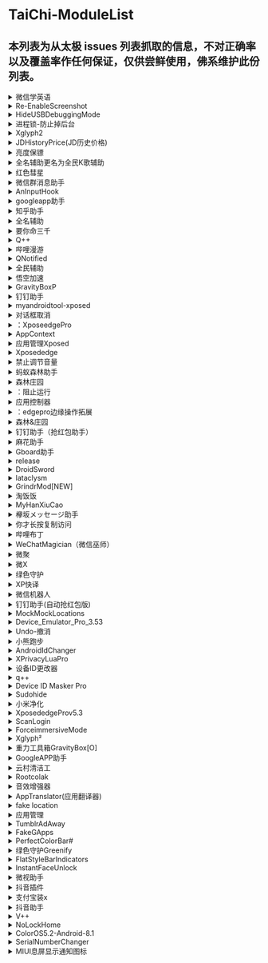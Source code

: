 # TaiChi-ModuleList

## 本列表为从太极 issues 列表抓取的信息，不对正确率以及覆盖率作任何保证，仅供尝鲜使用，佛系维护此份列表。

<details>
  <summary>微信学英语</summary>
  <p>模块用途：null</p>
  <p>更新日志：支持微信7.0.4版本</p>
  <p>模块版本号：v1.7.91(54)</p>
  <p>模块安装包：包名：com.hiwechart.translate蓝奏云：https://www.lanzous.com/i3vwxaj?t</p>
  <p>issue url：<a url="https://api.github.com/repos/taichi-framework/TaiChi/issues/707"># 707</a></p>
</details>

<details>
  <summary>Re-EnableScreenshot</summary>
  <p>模块用途：在不支援截圖的應用程式上截圖</p>
  <p>更新日志：null</p>
  <p>模块版本号：1.7</p>
  <p>模块安装包：https://dl-xda.xposed.info/modules/se.valitron.res_v7_561f52.apk</p>
  <p>issue url：<a url="https://api.github.com/repos/taichi-framework/TaiChi/issues/702"># 702</a></p>
</details>

<details>
  <summary>HideUSBDebuggingMode</summary>
  <p>模块用途：針對應用程式隱藏USBDebugging狀態，對某些遊戲特別有用。</p>
  <p>更新日志：null</p>
  <p>模块版本号：1.0</p>
  <p>模块安装包：https://dl-xda.xposed.info/modules/com.redlee90.hideusbdebugging_v1_8f956a.apk</p>
  <p>issue url：<a url="https://api.github.com/repos/taichi-framework/TaiChi/issues/701"># 701</a></p>
</details>

<details>
  <summary>进程锁-防止掉后台</summary>
  <p>模块用途：null</p>
  <p>更新日志：3.1.5:修改hook方式修复一些bug</p>
  <p>模块版本号：3.1.5_Stable_20190422</p>
  <p>模块安装包：https://www.coolapk.com/apk/top.fols.aapp.eternalprocessxposed</p>
  <p>issue url：<a url="https://api.github.com/repos/taichi-framework/TaiChi/issues/695"># 695</a></p>
</details>

<details>
  <summary>Xglyph2</summary>
  <p>模块用途：null</p>
  <p>更新日志：改bug</p>
  <p>模块版本号：1.8.2</p>
  <p>模块安装包：https://github.com/Cypher01/Xglyph2</p>
  <p>issue url：<a url="https://api.github.com/repos/taichi-framework/TaiChi/issues/674"># 674</a></p>
</details>

<details>
  <summary>JDHistoryPrice(JD历史价格)</summary>
  <p>模块用途：查看京东当前商品的历史价格在京东商品详情页点击分享按钮-其他-选择【JD历史价格】</p>
  <p>更新日志：null</p>
  <p>模块版本号：0.13</p>
  <p>模块安装包：链接:https://pan.baidu.com/s/13FJFBirWq70OujDseluJ2A提取码:tazg</p>
  <p>issue url：<a url="https://api.github.com/repos/taichi-framework/TaiChi/issues/673"># 673</a></p>
</details>

<details>
  <summary>亮度保镖</summary>
  <p>模块用途：防止一些应用（如支付宝、微信的付款码）修改亮度。具体做的事情：界面亮度被设置为大于30%时，还原为系统亮度这样子打开收付款界面就不会突然亮瞎眼了</p>
  <p>更新日志：null</p>
  <p>模块版本号：1.4</p>
  <p>模块安装包：https://www.coolapk.com/apk/cuily.xp1</p>
  <p>issue url：<a url="https://api.github.com/repos/taichi-framework/TaiChi/issues/672"># 672</a></p>
</details>

<details>
  <summary>全名辅助更名为全民K歌辅助</summary>
  <p>模块用途：null</p>
  <p>更新日志：1.已知bug修复2.模块名称更改，更易于辨别在哪使用</p>
  <p>模块版本号：1.2</p>
  <p>模块安装包：https://github.com/jiumoshou/karorkefz/blob/master/karorfz_1.2.apk</p>
  <p>issue url：<a url="https://api.github.com/repos/taichi-framework/TaiChi/issues/661"># 661</a></p>
</details>

<details>
  <summary>红色彗星</summary>
  <p>模块用途：破解P图软件PicsArt登录既是会员</p>
  <p>更新日志：null</p>
  <p>模块版本号：1.0</p>
  <p>模块安装包：https://www.lanzous.com/i3sm1ti?t</p>
  <p>issue url：<a url="https://api.github.com/repos/taichi-framework/TaiChi/issues/660"># 660</a></p>
</details>

<details>
  <summary>微信群消息助手</summary>
  <p>模块用途：null</p>
  <p>更新日志：Android端更新：-支持了微信7.0.4（1420）版本。-修复了获取配置失败还显示成功的问题。-修复了小概率下点击位置错乱和删除会话闪退的问题。-重写了置顶高亮的逻辑，现在可能微信6的一些老版本重新获得了支持。-修复了统计用户处的一个问题。</p>
  <p>模块版本号：1.4.5</p>
  <p>模块安装包：https://www.coolapk.com/apk/com.zdy.project.wechat_chatroom_helper</p>
  <p>issue url：<a url="https://api.github.com/repos/taichi-framework/TaiChi/issues/658"># 658</a></p>
</details>

<details>
  <summary>AnInputHook</summary>
  <p>模块用途：记录输入的xposed模块。简单地hook了系统api的一些东西</p>
  <p>更新日志：null</p>
  <p>模块版本号：1.1.3</p>
  <p>模块安装包：http://t.cn/EX0JTQP</p>
  <p>issue url：<a url="https://api.github.com/repos/taichi-framework/TaiChi/issues/657"># 657</a></p>
</details>

<details>
  <summary>googleapp助手</summary>
  <p>模块用途：null</p>
  <p>更新日志：适配9.51.x，9.58.x，9.61.x，9.66.x</p>
  <p>模块版本号：1.8.8</p>
  <p>模块安装包：https://www.coolapk.com/apk/com.elderdrivers.googlesearchbox</p>
  <p>issue url：<a url="https://api.github.com/repos/taichi-framework/TaiChi/issues/655"># 655</a></p>
</details>

<details>
  <summary>知乎助手</summary>
  <p>模块用途：1.去除首页"推荐"内的广告、Live和书店等卡2.去除答案页面底部广告3.屏蔽底部"方法"或"大学"选项卡4.去除答案列表内的广告</p>
  <p>更新日志：null</p>
  <p>模块版本号：1.0.1</p>
  <p>模块安装包：https://github.com/picone/ZhihuXposed/releases/download/1.0.1/app-release.apk</p>
  <p>issue url：<a url="https://api.github.com/repos/taichi-framework/TaiChi/issues/649"># 649</a></p>
</details>

<details>
  <summary>全名辅助</summary>
  <p>模块用途：null</p>
  <p>更新日志：已知bug修复，加入运行日志。</p>
  <p>模块版本号：1.1</p>
  <p>模块安装包：https://github.com/jiumoshou/karorkefz/blob/master/karorfz.apk</p>
  <p>issue url：<a url="https://api.github.com/repos/taichi-framework/TaiChi/issues/648"># 648</a></p>
</details>

<details>
  <summary>要你命三千</summary>
  <p>模块用途：null</p>
  <p>更新日志：适配新版软件</p>
  <p>模块版本号：6.0</p>
  <p>模块安装包：微云文件分享:要妳命三千_6.0.apk下载地址:https://share.weiyun.com/5jCRK9I</p>
  <p>issue url：<a url="https://api.github.com/repos/taichi-framework/TaiChi/issues/647"># 647</a></p>
</details>

<details>
  <summary>Q++</summary>
  <p>模块用途：null</p>
  <p>更新日志：解决部分设备闪退bug</p>
  <p>模块版本号：1.3.1</p>
  <p>模块安装包：https://dl-xda.xposed.info/modules/cn.qssq666.q.plus_v45_52bac4.apk</p>
  <p>issue url：<a url="https://api.github.com/repos/taichi-framework/TaiChi/issues/646"># 646</a></p>
</details>

<details>
  <summary>哔哩漫游</summary>
  <p>模块用途：null</p>
  <p>更新日志：更新</p>
  <p>模块版本号：1.0.7</p>
  <p>模块安装包：https://github.com/iAcn/BiliRoaming</p>
  <p>issue url：<a url="https://api.github.com/repos/taichi-framework/TaiChi/issues/641"># 641</a></p>
</details>

<details>
  <summary>QNotified</summary>
  <p>模块用途：QNotified(QQ删好友通知)通过定期刷新QQ好友列表判断是否有好友删除用户，并在检测到被好友删除后向用户发出通知提醒。</p>
  <p>更新日志：null</p>
  <p>模块版本号：0.1.2(5)</p>
  <p>模块安装包：https://github.com/cinit/QNotified/releases/download/v0.1.2/qnotified_012.apk</p>
  <p>issue url：<a url="https://api.github.com/repos/taichi-framework/TaiChi/issues/639"># 639</a></p>
</details>

<details>
  <summary>全民辅助</summary>
  <p>模块用途：全民k歌启动页广告关闭，歌房语音长按改点击开关</p>
  <p>更新日志：null</p>
  <p>模块版本号：1.0</p>
  <p>模块安装包：https://github.com/jiumoshou/karorkefz/blob/master/karorkefz.apk已更新界面</p>
  <p>issue url：<a url="https://api.github.com/repos/taichi-framework/TaiChi/issues/638"># 638</a></p>
</details>

<details>
  <summary>悟空加速</summary>
  <p>模块用途：「悟空加速」，加速启动，跳过不要的启动页。</p>
  <p>更新日志：null</p>
  <p>模块版本号：1.8.4</p>
  <p>模块安装包：https://raw.githubusercontent.com/VwEl/-/master/wu-kong-v1.8.4-167314-o_1d65h521a1p571c46198namq1fpsq-uid-1131019.apk</p>
  <p>issue url：<a url="https://api.github.com/repos/taichi-framework/TaiChi/issues/633"># 633</a></p>
</details>

<details>
  <summary>GravityBoxP</summary>
  <p>模块用途：null</p>
  <p>更新日志：Resourcereplacement:---redesignedforbettercompatibilityandperformance---implementedsupportforaliasedresourcespointingtoFrameworkresourcesBatteryStyle:addedactiontoopenpowerusagesummarytocustombatteryicon/percentageinheaderFixedtintingofGravityBoxstatusbarelementswhennotchishiddenonOxygenOSFixedcirclebatteryandpercenttexttintingwhenlockscreenisindarkmodeFixedstockbatteryiconnotrefreshingwhenswitchingbetweenStockandStockwithpercentageFixedSystemUIcrashwhenpowermenudisabledinlockscreenDisplay:fixed"Unplugturnsonscreen"notworkingonsomedevicesAdvancedtuning:---fixedmainscreenpreferencesnotfittingthescreenondeviceswithlargefontsize---bettercompatibilitythankstoresourcereplacementredesign(e.g.config_enableLockScreenRotationnowworks)UpdatedRussiantranslations(thankstogaich)UpdatedTurkishtranslations(thankstoFatihFirinci)</p>
  <p>模块版本号：9.0.0-beta-7</p>
  <p>模块安装包：https://github.com/GravityBox/GravityBox/releases/download/v9.0.0-beta-7_p/GravityBox-9.0.0-beta-7.apk</p>
  <p>issue url：<a url="https://api.github.com/repos/taichi-framework/TaiChi/issues/628"># 628</a></p>
</details>

<details>
  <summary>钉钉助手</summary>
  <p>模块用途：钉钉辅助模块，实现模拟位置，taichi.cool上的钉钉打卡为盗版，同一地点无法产生多个经纬度，请予以支持</p>
  <p>更新日志：适配钉钉4.6.21版本</p>
  <p>模块版本号：1.1.2</p>
  <p>模块安装包：https://dl-xda.xposed.info/modules/com.sky.xposed.rimet_v4_704244.apk</p>
  <p>issue url：<a url="https://api.github.com/repos/taichi-framework/TaiChi/issues/622"># 622</a></p>
</details>

<details>
  <summary>myandroidtool-xposed</summary>
  <p>模块用途：myandroidtool增强</p>
  <p>更新日志：null</p>
  <p>模块版本号：</p>
  <p>模块安装包：https://www.coolapk.com/apk/cn.wq.myandroidtoolsxposed</p>
  <p>issue url：<a url="https://api.github.com/repos/taichi-framework/TaiChi/issues/620"># 620</a></p>
</details>

<details>
  <summary>对话框取消</summary>
  <p>模块用途：null</p>
  <p>更新日志：增加禁用对话框关键词检测[已测试:去除爱奇艺更新提示]</p>
  <p>模块版本号：1.6.9</p>
  <p>模块安装包：http://ainixiang.cn/update/alert/Alert1.6.9.apk</p>
  <p>issue url：<a url="https://api.github.com/repos/taichi-framework/TaiChi/issues/619"># 619</a></p>
</details>

<details>
  <summary>：XposeedgePro</summary>
  <p>模块用途：null</p>
  <p>更新日志：：bug修复等</p>
  <p>模块版本号：：5.4.2</p>
  <p>模块安装包：https://www.lanzous.com/i3pjx0f</p>
  <p>issue url：<a url="https://api.github.com/repos/taichi-framework/TaiChi/issues/616"># 616</a></p>
</details>

<details>
  <summary>AppContext</summary>
  <p>模块用途：HaveTaskerreactonrunningapplications,withoutthedownsidesofthedefaultimplementation!IthooksdirectlyintotheActivity-class,lettingTaskerreactimmediatelywhenanappstarts.Thismeansnomoreperiodiccheckingwhichappisrunning,sonomorebatterydrainandnomoreslowreactions.It'salsoperfectlyaccurateanddoesn'tneedanaccessibilityservice,soyourdevice'sscreenlockcanbeusedforenhanceddataprotectionagain.(ExperimentalsupportforreactingonServicesisalsopresent.)</p>
  <p>更新日志：null</p>
  <p>模块版本号：Versionname:0.4.7.2</p>
  <p>模块安装包：https://dl-xda.xposed.info/modules/io.shortway.appcontext_v16_a8fecb.apk</p>
  <p>issue url：<a url="https://api.github.com/repos/taichi-framework/TaiChi/issues/615"># 615</a></p>
</details>

<details>
  <summary>应用管理Xposed</summary>
  <p>模块用途：绿色应用，微信gcm代收，划卡清理应用后台，锁屏清理后台，自启动/权限管理等一系列功能</p>
  <p>更新日志：null</p>
  <p>模块版本号：P-5.1.7</p>
  <p>模块安装包：应用管理_P-5.1.7.apkhttps://pan.baidu.com/s/1mFVnxaQgAH6A5rKL-B5sjg</p>
  <p>issue url：<a url="https://api.github.com/repos/taichi-framework/TaiChi/issues/614"># 614</a></p>
</details>

<details>
  <summary>Xposededge</summary>
  <p>模块用途：null</p>
  <p>更新日志：bug修复等</p>
  <p>模块版本号：5.4.0</p>
  <p>模块安装包：https://www.lanzous.com/i3ov8ub</p>
  <p>issue url：<a url="https://api.github.com/repos/taichi-framework/TaiChi/issues/612"># 612</a></p>
</details>

<details>
  <summary>禁止调节音量</summary>
  <p>模块用途：非系统app就调节不了音量了</p>
  <p>更新日志：null</p>
  <p>模块版本号：666</p>
  <p>模块安装包：http://t.cn/EisQYM7</p>
  <p>issue url：<a url="https://api.github.com/repos/taichi-framework/TaiChi/issues/610"># 610</a></p>
</details>

<details>
  <summary>蚂蚁森林助手</summary>
  <p>模块用途：null</p>
  <p>更新日志：新增社区功能</p>
  <p>模块版本号：1.3.6</p>
  <p>模块安装包：链接：https://pan.baidu.com/s/1jJ4Xjbl8sg_oLh3PmoNtrw提取码：tiwn</p>
  <p>issue url：<a url="https://api.github.com/repos/taichi-framework/TaiChi/issues/607"># 607</a></p>
</details>

<details>
  <summary>森林庄园</summary>
  <p>模块用途：null</p>
  <p>更新日志：希望weishu能支持一下这个版本，比较好用一点</p>
  <p>模块版本号：116dv2</p>
  <p>模块安装包：https://www.lanzous.com/i3ns4gj</p>
  <p>issue url：<a url="https://api.github.com/repos/taichi-framework/TaiChi/issues/604"># 604</a></p>
</details>

<details>
  <summary>：阻止运行</summary>
  <p>模块用途：个人感觉阻止运行比绿色守护性能更强，操作简单。阻止app后台启动推送消息</p>
  <p>更新日志：null</p>
  <p>模块版本号：：2.7.0</p>
  <p>模块安装包：：下载地址：https://dl-xda.xposed.info/modules/me.piebridge.forcestopgb_v872_69fb0e.apk模块介绍：https://repo.xposed.info/module/me.piebridge.forcestopgb</p>
  <p>issue url：<a url="https://api.github.com/repos/taichi-framework/TaiChi/issues/603"># 603</a></p>
</details>

<details>
  <summary>应用控制器</summary>
  <p>模块用途：null</p>
  <p>更新日志：底层代码修改，请务必重启手机，否则可能会有未知问题(耗电/卡顿)！1.修复部分系统重启后未运行的应用卡片没有清除问题。2.修复个别系统微信登录被拦截问题。3.修复存储重定向导致部分文件管理器的一些异常（如果出现异常，请把你的文件管理器包名提供给我）。4.修复androidp网络防火墙无效问题。5.修复部分androidp系统卡开机（有两个测试正常,不代表所有正常，老司机可以安装后反馈在评论区）。提示：无论使用任何模块，首先要会备份系统/使用TWRP删除安装包，这是开车最基本常识，一旦出现无法开机请删除data/app/com.click369.controlbp即可，如果卡开机并且你是老司机，可以联系我QQ，我给发测试包进行测试，因为ed或太极并不是官方xp，所以有一定的概率是框架的bug，框架有bug只能通过不断测试绕过框架的bug。</p>
  <p>模块版本号：3.2.3</p>
  <p>模块安装包：https://www.coolapk.com/apk/com.click369.controlbp</p>
  <p>issue url：<a url="https://api.github.com/repos/taichi-framework/TaiChi/issues/594"># 594</a></p>
</details>

<details>
  <summary>：edgepro边缘操作拓展</summary>
  <p>模块用途：null</p>
  <p>更新日志：Newaction:stopall,stoplooping(multi-actionandrepeat),playingsoundandspeech,injectinggesture,andgesturerecording.Bugfixes.</p>
  <p>模块版本号：：5.4</p>
  <p>模块安装包：：链接:https://pan.baidu.com/s/1S-i9Hl7hogRR1l90ia2x_Q提取码:gki1</p>
  <p>issue url：<a url="https://api.github.com/repos/taichi-framework/TaiChi/issues/591"># 591</a></p>
</details>

<details>
  <summary>森林&庄园</summary>
  <p>模块用途：</p>
  <p>更新日志：null</p>
  <p>模块版本号：1.1.6t</p>
  <p>模块安装包：https://www.lanzous.com/b596648[森林庄园116e_test.apk]</p>
  <p>issue url：<a url="https://api.github.com/repos/taichi-framework/TaiChi/issues/590"># 590</a></p>
</details>

<details>
  <summary>钉钉助手（抢红包助手）</summary>
  <p>模块用途：null</p>
  <p>更新日志：适配钉钉4.6.20</p>
  <p>模块版本号：1.1.1</p>
  <p>模块安装包：https://repo.xposed.info/module/com.sky.xposed.rimethttps://dl-xda.xposed.info/modules/com.sky.xposed.rimet_v3_fae19e.apk</p>
  <p>issue url：<a url="https://api.github.com/repos/taichi-framework/TaiChi/issues/589"># 589</a></p>
</details>

<details>
  <summary>麻花助手</summary>
  <p>模块用途：去除启动页广告；去除启动页5s倒计时；去除启动页历史广告显示；去除“推荐”、“电影”、“电视剧”页面中存在的广告；去除视频播放页面的广告；为助手添加图标；为助手添加设置菜单；获取视频播放地址（测试）；去除主界面升级提示。</p>
  <p>更新日志：1新增测试模块SharePlugin，假装分享功能，支持微信朋友圈、微信、QQ、QQ空间、微博分享，使用此功能前请先看帮助文档；2此版本仅支持麻花影视2.7.0和贝贝影视2.7.0，请使用麻花影视2.6.1版本的用户不要更新此版本。</p>
  <p>模块版本号：0.7.0</p>
  <p>模块安装包：https://github.com/1595901624/mhzs/releaseshttps://www.lanzous.com/b614986/4uk6</p>
  <p>issue url：<a url="https://api.github.com/repos/taichi-framework/TaiChi/issues/588"># 588</a></p>
</details>

<details>
  <summary>Gboard助手</summary>
  <p>模块用途：null</p>
  <p>更新日志：支持Gboard8.x</p>
  <p>模块版本号：2.2.2</p>
  <p>模块安装包：https://www.coolapk.com/apk/com.elderdrivers.gboard</p>
  <p>issue url：<a url="https://api.github.com/repos/taichi-framework/TaiChi/issues/587"># 587</a></p>
</details>

<details>
  <summary>release</summary>
  <p>模块用途：显示动漫之家部分隐藏漫画</p>
  <p>更新日志：固定搜索框位置，修复搜索框消失bug更改漫画源，做到秒刷新。退出APP后自动隐藏图标</p>
  <p>模块版本号：0.1-δ</p>
  <p>模块安装包：https://dl-xda.xposed.info/modules/com.app.legend.dms_v4_2accd7.apk</p>
  <p>issue url：<a url="https://api.github.com/repos/taichi-framework/TaiChi/issues/586"># 586</a></p>
</details>

<details>
  <summary>DroidSword</summary>
  <p>模块用途：逆向神器，快速定位UI信息。</p>
  <p>更新日志：null</p>
  <p>模块版本号：1.0.4</p>
  <p>模块安装包：https://github.com/githubwing/DroidSword/raw/master/app/release/app-release.apk</p>
  <p>issue url：<a url="https://api.github.com/repos/taichi-framework/TaiChi/issues/585"># 585</a></p>
</details>

<details>
  <summary>lataclysm</summary>
  <p>模块用途：伪装位置,GPS定位,基站定位,WIFI定位.伪装运营商介绍：https://repo.xposed.info/module/com.cataclysm.i</p>
  <p>更新日志：null</p>
  <p>模块版本号：1.35</p>
  <p>模块安装包：https://dl-xda.xposed.info/modules/com.cataclysm.i_v64_037bfa.apk</p>
  <p>issue url：<a url="https://api.github.com/repos/taichi-framework/TaiChi/issues/574"># 574</a></p>
</details>

<details>
  <summary>GrindrMod[NEW]</summary>
  <p>模块用途：null</p>
  <p>更新日志：✓FixmapscrashonAndroidP✓Fixoccasionalappcrashonopeningthemapsoverlaywhenappisinthebackground</p>
  <p>模块版本号：5.5.0</p>
  <p>模块安装包：https://repo.xposed.info/module/com.grindrmod.xposed</p>
  <p>issue url：<a url="https://api.github.com/repos/taichi-framework/TaiChi/issues/571"># 571</a></p>
</details>

<details>
  <summary>淘饭饭</summary>
  <p>模块用途：null</p>
  <p>更新日志：1.2.41.分享商品邀请好友(口令带上下载链接)2.支持淘宝号重新授权3.支持多设备登录</p>
  <p>模块版本号：1.2.4</p>
  <p>模块安装包：https://www.coolapk.com/apk/com.jy.taofanfan</p>
  <p>issue url：<a url="https://api.github.com/repos/taichi-framework/TaiChi/issues/564"># 564</a></p>
</details>

<details>
  <summary>MyHanXiuCao</summary>
  <p>模块用途：破解开车软件含羞草研究所vip权限，仅做测试，勿做他用！By酷安Larson。</p>
  <p>更新日志：null</p>
  <p>模块版本号：1.4</p>
  <p>模块安装包：https://dl-xda.xposed.info/modules/cn.ainixiang.myhanxiucao_v4_aedffa.apk</p>
  <p>issue url：<a url="https://api.github.com/repos/taichi-framework/TaiChi/issues/561"># 561</a></p>
</details>

<details>
  <summary>欅坂メッセージ助手</summary>
  <p>模块用途：null</p>
  <p>更新日志：适配更新</p>
  <p>模块版本号：3.3</p>
  <p>模块安装包：https://github.com/nondanee/KeyakiMsgAssistant-Xposed</p>
  <p>issue url：<a url="https://api.github.com/repos/taichi-framework/TaiChi/issues/560"># 560</a></p>
</details>

<details>
  <summary>你才长按复制访问</summary>
  <p>模块用途：在QQ/WX内直接打开淘宝、抖音等链接</p>
  <p>更新日志：null</p>
  <p>模块版本号：0.02</p>
  <p>模块安装包：https://repo.xposed.info/module/com.jy.xposed.webhttps://dl-xda.xposed.info/modules/com.jy.xposed.web_v2_ac063e.apk</p>
  <p>issue url：<a url="https://api.github.com/repos/taichi-framework/TaiChi/issues/558"># 558</a></p>
</details>

<details>
  <summary>哔哩布丁</summary>
  <p>模块用途：null</p>
  <p>更新日志：大概更新支持哔哩哔哩客户端5.39.0（作者没写更新日志）</p>
  <p>模块版本号：1.5.7</p>
  <p>模块安装包：https://drive.google.com/file/d/1Djq2kS4cYowzEJadJs7IETCcacJ9YPpx/view?usp=sharing</p>
  <p>issue url：<a url="https://api.github.com/repos/taichi-framework/TaiChi/issues/556"># 556</a></p>
</details>

<details>
  <summary>WeChatMagician（微信巫师）</summary>
  <p>模块用途：WeChatMagician（微信巫师）是一款能够实现防止微信好友撤回聊天消息和微信好友删除朋友圈动态、评论的Xposed框架模块。</p>
  <p>更新日志：null</p>
  <p>模块版本号：v2.8.0</p>
  <p>模块安装包：https://dl-xda.xposed.info/modules/com.gh0u1l5.wechatmagician_v50_87af1c_0.apk该模块内的微信密友功能较为实用，模块于微信7.0版本后已失效，7.0之前版本仍能使用，如需测试可使用6.7.3版本，谢谢！</p>
  <p>issue url：<a url="https://api.github.com/repos/taichi-framework/TaiChi/issues/547"># 547</a></p>
</details>

<details>
  <summary>微聚</summary>
  <p>模块用途：null</p>
  <p>更新日志：增加屏幕->18:9（测试）增加导航栏->隐藏优化状态栏->隐藏（当没有开启时，就默认显示状态栏@849234594）优化颜色选择器，添加透明度选项</p>
  <p>模块版本号：0.3-beta</p>
  <p>模块安装包：https://www.coolapk.com/apk/io.tvcfish.xposedbox</p>
  <p>issue url：<a url="https://api.github.com/repos/taichi-framework/TaiChi/issues/546"># 546</a></p>
</details>

<details>
  <summary>微X</summary>
  <p>模块用途：null</p>
  <p>更新日志：</p>
  <p>模块版本号：2.0</p>
  <p>模块安装包：[WechatXposed_p_39_2.0.zip](https://github.com/taichi-framework/TaiChi/files/2996990/WechatXposed_p_39_2.0.zip)</p>
  <p>issue url：<a url="https://api.github.com/repos/taichi-framework/TaiChi/issues/543"># 543</a></p>
</details>

<details>
  <summary>绿色守护</summary>
  <p>模块用途：null</p>
  <p>更新日志：旧版本，以前支持太极更新后不支持了。使用新版绿色守护闪退，希望重新支持4.3.2.0版本。</p>
  <p>模块版本号：4.3.2.0</p>
  <p>模块安装包：https://www.lanzous.com/i3i9o3c</p>
  <p>issue url：<a url="https://api.github.com/repos/taichi-framework/TaiChi/issues/535"># 535</a></p>
</details>

<details>
  <summary>XP快译</summary>
  <p>模块用途：翻译软件，无需后台自动翻译剪切板内容并以悬浮窗的形式显示出来，长按可复制</p>
  <p>更新日志：null</p>
  <p>模块版本号：3.0.6</p>
  <p>模块安装包：https://www.lanzous.com/i3i9g4f</p>
  <p>issue url：<a url="https://api.github.com/repos/taichi-framework/TaiChi/issues/533"># 533</a></p>
</details>

<details>
  <summary>微信机器人</summary>
  <p>模块用途：输入手机号，一键自动搜索发送添加微信好友申请</p>
  <p>更新日志：null</p>
  <p>模块版本号：1.0.1</p>
  <p>模块安装包：https://pan.baidu.com/s/1Ef2u_T-KzYdBnvPy7ODfUQ密码:yed9</p>
  <p>issue url：<a url="https://api.github.com/repos/taichi-framework/TaiChi/issues/532"># 532</a></p>
</details>

<details>
  <summary>钉钉助手(自动抢红包版)</summary>
  <p>模块用途：钉钉自动抢红包与消息防撤回功能</p>
  <p>更新日志：null</p>
  <p>模块版本号：v1.1.0版本</p>
  <p>模块安装包：https://dl-xda.xposed.info/modules/com.sky.xposed.rimet_v2_486e1b.apk项目源地址https://github.com/sky-wei/xposed-rimet</p>
  <p>issue url：<a url="https://api.github.com/repos/taichi-framework/TaiChi/issues/531"># 531</a></p>
</details>

<details>
  <summary>MockMockLocations</summary>
  <p>模块用途：Someappswon'tletyouusethemif"Allowmocklocations"isturnedon,evenifyouaren'tmockingyourlocation.Thishelpspreventappsfromdetectingthat"Allowmocklocations"isturnedon.</p>
  <p>更新日志：null</p>
  <p>模块版本号：1.4</p>
  <p>模块安装包：https://repo.xposed.info/module/com.brandonnalls.mockmocklocations</p>
  <p>issue url：<a url="https://api.github.com/repos/taichi-framework/TaiChi/issues/526"># 526</a></p>
</details>

<details>
  <summary>Device_Emulator_Pro_3.53</summary>
  <p>模块用途：偽裝裝置</p>
  <p>更新日志：null</p>
  <p>模块版本号：3.53</p>
  <p>模块安装包：https://drive.google.com/file/d/1g3wsUswBGU6y_XdQr1lcx6ZIjZxq6-3O/view?usp=drivesdk</p>
  <p>issue url：<a url="https://api.github.com/repos/taichi-framework/TaiChi/issues/525"># 525</a></p>
</details>

<details>
  <summary>Undo-撤消</summary>
  <p>模块用途：利用Xposed框架，为你的输入框增加撤销（Ctrl-Z）选项。</p>
  <p>更新日志：null</p>
  <p>模块版本号：1.0.4</p>
  <p>模块安装包：https://www.coolapk.com/apk/top.imlk.undo</p>
  <p>issue url：<a url="https://api.github.com/repos/taichi-framework/TaiChi/issues/522"># 522</a></p>
</details>

<details>
  <summary>小熊跑步</summary>
  <p>模块用途：跑步手机模拟软件，悦动圈等跑步软件皆可模拟里程，也可模拟步数，修改支付宝步数。</p>
  <p>更新日志：null</p>
  <p>模块版本号：1.5.0</p>
  <p>模块安装包：https://www.coolapk.com/apk/com.anjoyo.xyl.run</p>
  <p>issue url：<a url="https://api.github.com/repos/taichi-framework/TaiChi/issues/518"># 518</a></p>
</details>

<details>
  <summary>AndroidIdChanger</summary>
  <p>模块用途：一键随机修改设备信息</p>
  <p>更新日志：null</p>
  <p>模块版本号：1.24</p>
  <p>模块安装包：https://github.com/bigsinger/AndroidIdChanger</p>
  <p>issue url：<a url="https://api.github.com/repos/taichi-framework/TaiChi/issues/516"># 516</a></p>
</details>

<details>
  <summary>XPrivacyLuaPro</summary>
  <p>模块用途：可以在XPrivacyLua的基础上进行选项或hook自定义</p>
  <p>更新日志：null</p>
  <p>模块版本号：0.73</p>
  <p>模块安装包：https://play.google.com/store/apps/details?id=eu.faircode.xlua.pro</p>
  <p>issue url：<a url="https://api.github.com/repos/taichi-framework/TaiChi/issues/512"># 512</a></p>
</details>

<details>
  <summary>设备ID更改器</summary>
  <p>模块用途：模拟设备ID</p>
  <p>更新日志：null</p>
  <p>模块版本号：1.5.3</p>
  <p>模块安装包：https://www.coolapk.com/apk/com.phoneinfo.changerpro</p>
  <p>issue url：<a url="https://api.github.com/repos/taichi-framework/TaiChi/issues/508"># 508</a></p>
</details>

<details>
  <summary>q++</summary>
  <p>模块用途：null</p>
  <p>更新日志：修复可能打不开qq的问题修复某些手机概率性无法领取红包问题</p>
  <p>模块版本号：1.2.7</p>
  <p>模块安装包：https://dl-xda.xposed.info/modules/cn.qssq666.q.plus_v41_1205ba.apk</p>
  <p>issue url：<a url="https://api.github.com/repos/taichi-framework/TaiChi/issues/506"># 506</a></p>
</details>

<details>
  <summary>Device ID Masker Pro</summary>
  <p>模块用途：伪装设备信息</p>
  <p>更新日志：null</p>
  <p>模块版本号：1.16</p>
  <p>模块安装包：谷歌:https://play.google.com/store/apps/details?id=zone.bytesreverser.xposeddeviceidmasker 百度云:https://pan.baidu.com/s/10vf-8QvKq5HRyejVI__Gwg 密码：qiwe</p>
  <p>issue url：<a url="https://api.github.com/repos/taichi-framework/TaiChi/issues/501"># 501</a></p>
</details>

<details>
  <summary>Sudohide</summary>
  <p>模块用途：对一个应用隐藏另一个应用。使之不被检测到</p>
  <p>更新日志：null</p>
  <p>模块版本号：1.28</p>
  <p>模块安装包：https://repo.xposed.info/module/com.sudocode.sudohide</p>
  <p>issue url：<a url="https://api.github.com/repos/taichi-framework/TaiChi/issues/500"># 500</a></p>
</details>

<details>
  <summary>小米净化</summary>
  <p>模块用途：·解决hosts去广告导致系统提示网络异常的问题·更新适配最新个性主题xx·修复一些细节问题</p>
  <p>更新日志：null</p>
  <p>模块版本号：2.1.6</p>
  <p>模块安装包：链接：https://pan.baidu.com/s/1J-8Fa-fQ51_OZlESWYtIFQ提取码：2lhv</p>
  <p>issue url：<a url="https://api.github.com/repos/taichi-framework/TaiChi/issues/499"># 499</a></p>
</details>

<details>
  <summary>XposededgeProv5.3</summary>
  <p>模块用途：手势</p>
  <p>更新日志：null</p>
  <p>模块版本号：5.3</p>
  <p>模块安装包：https://github.com/taichi-framework/TaiChi/issues/309</p>
  <p>issue url：<a url="https://api.github.com/repos/taichi-framework/TaiChi/issues/498"># 498</a></p>
</details>

<details>
  <summary>ScanLogin</summary>
  <p>模块用途：app扫码登陆自动确认</p>
  <p>更新日志：null</p>
  <p>模块版本号：1.3.0</p>
  <p>模块安装包：https://github.com/wangzailfm/ScanLogin/blob/master/app/ScanLogin_1.3.0.apk?raw=true</p>
  <p>issue url：<a url="https://api.github.com/repos/taichi-framework/TaiChi/issues/494"># 494</a></p>
</details>

<details>
  <summary>ForceimmersiveMode</summary>
  <p>模块用途：APP强制全屏显示</p>
  <p>更新日志：null</p>
  <p>模块版本号：V3.04</p>
  <p>模块安装包：[com.hamzahrmalik.immersiveforcer-3.0.4-13.zip](https://github.com/taichi-framework/TaiChi/files/2955795/com.hamzahrmalik.immersiveforcer-3.0.4-13.zip)</p>
  <p>issue url：<a url="https://api.github.com/repos/taichi-framework/TaiChi/issues/484"># 484</a></p>
</details>

<details>
  <summary>Xglyph²</summary>
  <p>模块用途：一款名为Ingress的现实增强游戏的辅助工具</p>
  <p>更新日志：null</p>
  <p>模块版本号：1.8.1</p>
  <p>模块安装包：https://forum.xda-developers.com/xposed/modules/mod-xglyph-ingress-glyph-game-mods-t3455025https://repo.xposed.info/module/com.cypher.xglyph2https://github.com/Cypher01/Xglyph2</p>
  <p>issue url：<a url="https://api.github.com/repos/taichi-framework/TaiChi/issues/483"># 483</a></p>
</details>

<details>
  <summary>重力工具箱GravityBox[O]</summary>
  <p>模块用途：重力工具箱GravityBox[O}是一款依赖Xposed框架支持的全能系统设置DIY工具。支持：安卓4.4电池图标美化、状态栏图标美化、时间居中显示、支持数字电量、全局透明度开启、隐藏SIM卡提示和显示、增加高级电源菜单、修改快捷下拉栏、简单开启虚拟按键功能、自带按键救星功能、关机菜单加入截屏功能、旧式电视CRT关屏特效、恢复开发者选项、锁屏快速程序启动等等重力工具箱GravityBox是一款依赖Xposed框架支持的全能系统工具，支持修改ROM的部分系统级重要参数。</p>
  <p>更新日志：null</p>
  <p>模块版本号：8,5.2</p>
  <p>模块安装包：[com.ceco.oreo.gravitybox.apk.zip](https://github.com/taichi-framework/TaiChi/files/2952905/com.ceco.oreo.gravitybox.apk.zip)猛然发现支持Pie的重力工具箱了，因而请求支持支持Oreo的</p>
  <p>issue url：<a url="https://api.github.com/repos/taichi-framework/TaiChi/issues/481"># 481</a></p>
</details>

<details>
  <summary>GoogleAPP助手</summary>
  <p>模块用途：null</p>
  <p>更新日志：支持9.41.2</p>
  <p>模块版本号：1.8.3</p>
  <p>模块安装包：https://www.coolapk.com/apk/com.elderdrivers.googlesearchbox</p>
  <p>issue url：<a url="https://api.github.com/repos/taichi-framework/TaiChi/issues/477"># 477</a></p>
</details>

<details>
  <summary>云村清洁工</summary>
  <p>模块用途：null</p>
  <p>更新日志：rewritesomecode.fixsomebug.compatiblewithnewneteasemusicversion.removesomeuselessfeature.nolongersupportversionthatlowerthan5.5.2</p>
  <p>模块版本号：2.7.0</p>
  <p>模块安装包：https://github.com/zjns/PureNeteaseCloudMusic-Xposed/releases/tag/2.7.0</p>
  <p>issue url：<a url="https://api.github.com/repos/taichi-framework/TaiChi/issues/473"># 473</a></p>
</details>

<details>
  <summary>Rootcolak</summary>
  <p>模块用途：防止程序root检测</p>
  <p>更新日志：null</p>
  <p>模块版本号：3.0</p>
  <p>模块安装包：链接:https://pan.baidu.com/s/1KZ5233KTSCJ_xfjzIqmgzg提取码:krce</p>
  <p>issue url：<a url="https://api.github.com/repos/taichi-framework/TaiChi/issues/472"># 472</a></p>
</details>

<details>
  <summary>音效增强器</summary>
  <p>模块用途：听qq音乐无版权歌曲</p>
  <p>更新日志：null</p>
  <p>模块版本号：1.7</p>
  <p>模块安装包：</p>
  <p>issue url：<a url="https://api.github.com/repos/taichi-framework/TaiChi/issues/470"># 470</a></p>
</details>

<details>
  <summary>AppTranslator(应用翻译器)</summary>
  <p>模块用途：null</p>
  <p>更新日志：新增支持EdXposed修复自定义翻译接口修复Flyme7上应用数据丢失问题新增翻译文本分析，最高可节省50%字数（注：不适用于自定义API）修复网页翻译在某些ROM上不能显示原文的问题修复MiniPatcher模块导致重启应用数据丢失问题(感谢@雷小生丶帮忙查找原因)修复某些ROM上被翻译应用出现卡顿的问题新增邮箱登录修复百度语言检测接口优化翻译成功率优化应用列表优化用户名设置修复自定义翻译API失效问题修复滑动时误触发悬浮翻译菜单问题优化无需启用"Xposed资源钩子"仍可使用优雅的悬浮翻译菜单优化应用列表加载体验以及一些细节优化</p>
  <p>模块版本号：1.1.5</p>
  <p>模块安装包：https://www.coolapk.com/apk/com.lerist.xposed.apptranslator</p>
  <p>issue url：<a url="https://api.github.com/repos/taichi-framework/TaiChi/issues/468"># 468</a></p>
</details>

<details>
  <summary>fake location</summary>
  <p>模块用途：模拟位置</p>
  <p>更新日志：null</p>
  <p>模块版本号：</p>
  <p>模块安装包：[com.rong.xposed.fakelocation.zip]或者[mocklocation_v1_135e3b.zip](https://github.com/taichi-framework/TaiChi/files/2948302/mocklocation_v1_135e3b.zip)</p>
  <p>issue url：<a url="https://api.github.com/repos/taichi-framework/TaiChi/issues/466"># 466</a></p>
</details>

<details>
  <summary>应用管理</summary>
  <p>模块用途：限制应用自启、应用权限管理等，目前手机200多个应用全靠这个压着，不然开机后点都点不动</p>
  <p>更新日志：null</p>
  <p>模块版本号：5.1.5</p>
  <p>模块安装包：https://github.com/Tornaco/X-APM/releases/download/5.1.5/x-apm-app-release-aio.apk</p>
  <p>issue url：<a url="https://api.github.com/repos/taichi-framework/TaiChi/issues/462"># 462</a></p>
</details>

<details>
  <summary>TumblrAdAway</summary>
  <p>模块用途：tumblr去广告</p>
  <p>更新日志：null</p>
  <p>模块版本号：v1.8</p>
  <p>模块安装包：https://github.com/apsun/TumblrAdAway/releases/download/v1.8/TumblrAdAway-1.8.apk</p>
  <p>issue url：<a url="https://api.github.com/repos/taichi-framework/TaiChi/issues/458"># 458</a></p>
</details>

<details>
  <summary>FakeGApps</summary>
  <p>模块用途：用于MicroG的签名伪装</p>
  <p>更新日志：null</p>
  <p>模块版本号：2.0</p>
  <p>模块安装包：安装包地址：https://dl-xda.xposed.info/modules/com.thermatk.android.xf.fakegapps_v3_bfc686.apk源地址：https://repo.xposed.info/module/com.thermatk.android.xf.fakegapps</p>
  <p>issue url：<a url="https://api.github.com/repos/taichi-framework/TaiChi/issues/457"># 457</a></p>
</details>

<details>
  <summary>PerfectColorBar#</summary>
  <p>模块用途：对状态栏，导航栏还有Toast进行美化#</p>
  <p>更新日志：null</p>
  <p>模块版本号：1.5.2/1.5.3</p>
  <p>模块安装包：安装包：[PerfectColorBarV1.5.2最后一版支持MIUI的](https://www.lanzous.com/i3cq9yj)@weishu</p>
  <p>issue url：<a url="https://api.github.com/repos/taichi-framework/TaiChi/issues/453"># 453</a></p>
</details>

<details>
  <summary>绿色守护Greenify</summary>
  <p>模块用途：全局用后台管理</p>
  <p>更新日志：null</p>
  <p>模块版本号：4.6.3</p>
  <p>模块安装包：安装包：https://www.coolapk.com/apk/com.oasisfeng.greenify源地址：None</p>
  <p>issue url：<a url="https://api.github.com/repos/taichi-framework/TaiChi/issues/452"># 452</a></p>
</details>

<details>
  <summary>FlatStyleBarIndicators</summary>
  <p>模块用途：对状态栏进行美化</p>
  <p>更新日志：null</p>
  <p>模块版本号：5.1.3</p>
  <p>模块安装包：安装包：https://www.lanzous.com/i3couod源地址：https://repo.xposed.info/module/com.bocharov.xposed.fsbi</p>
  <p>issue url：<a url="https://api.github.com/repos/taichi-framework/TaiChi/issues/451"># 451</a></p>
</details>

<details>
  <summary>InstantFaceUnlock</summary>
  <p>模块用途：人脸识别后自动上滑</p>
  <p>更新日志：null</p>
  <p>模块版本号：2.1.0</p>
  <p>模块安装包：[模块链接XposedInfo](https://dl-xda.xposed.info/modules/com.samstenner.instantunlock_v9_c2a17c.apk)</p>
  <p>issue url：<a url="https://api.github.com/repos/taichi-framework/TaiChi/issues/448"># 448</a></p>
</details>

<details>
  <summary>微视助手</summary>
  <p>模块用途：去水印下载，去广告，禁用更新，去除时间限制，自动点赞</p>
  <p>更新日志：null</p>
  <p>模块版本号：1.6.6</p>
  <p>模块安装包：https://pan.baidu.com/s/1haQhP58VuaHG80PIIMpPSA提取码：yt4a</p>
  <p>issue url：<a url="https://api.github.com/repos/taichi-framework/TaiChi/issues/446"># 446</a></p>
</details>

<details>
  <summary>抖音插件</summary>
  <p>模块用途：null</p>
  <p>更新日志：适配抖音5.3.0</p>
  <p>模块版本号：2.5.0</p>
  <p>模块安装包：https://share.weiyun.com/5NkfPoV</p>
  <p>issue url：<a url="https://api.github.com/repos/taichi-framework/TaiChi/issues/442"># 442</a></p>
</details>

<details>
  <summary>支付宝装x</summary>
  <p>模块用途：修改本地支付宝会员</p>
  <p>更新日志：null</p>
  <p>模块版本号：2.28</p>
  <p>模块安装包：https://www.coolapk.com/apk/im.hoho.alipayInstallB</p>
  <p>issue url：<a url="https://api.github.com/repos/taichi-framework/TaiChi/issues/441"># 441</a></p>
</details>

<details>
  <summary>抖音助手</summary>
  <p>模块用途：null</p>
  <p>更新日志：支持抖音5.3</p>
  <p>模块版本号：4.3</p>
  <p>模块安装包：链接:https://pan.baidu.com/s/1wRZYyZF8uDQWvSBqZGx1AQ提取码:3xbm</p>
  <p>issue url：<a url="https://api.github.com/repos/taichi-framework/TaiChi/issues/437"># 437</a></p>
</details>

<details>
  <summary>V++</summary>
  <p>模块用途：null</p>
  <p>更新日志：修复因没安装机器人导致无法正常使用，找不到入口问题主界面增加版本更新功能增加绑定机器人实验功能</p>
  <p>模块版本号：1.0.5</p>
  <p>模块安装包：https://dl-xda.xposed.info/modules/cn.qssq666.wechat.plus_v6_7f321d.apk</p>
  <p>issue url：<a url="https://api.github.com/repos/taichi-framework/TaiChi/issues/431"># 431</a></p>
</details>

<details>
  <summary>NoLockHome</summary>
  <p>模块用途：在检测到手机连接上特定的WiFi（通过MAC或SSID判断）或者基站后，点亮手机、解锁时不需要密码、也不需要指纹。</p>
  <p>更新日志：null</p>
  <p>模块版本号：2.2.1</p>
  <p>模块安装包：（将`.zip`改为`.apk`）[NoLockHome_2.2.1.zip](https://github.com/taichi-framework/TaiChi/files/2926420/No.Lock.Home_2.2.1.zip)</p>
  <p>issue url：<a url="https://api.github.com/repos/taichi-framework/TaiChi/issues/430"># 430</a></p>
</details>

<details>
  <summary>ColorOS5.2-Android-8.1</summary>
  <p>模块用途：OPPO手机root后状态栏有红条警告，该模块能隐藏红条等</p>
  <p>更新日志：null</p>
  <p>模块版本号：1.3版本</p>
  <p>模块安装包：https://share.weiyun.com/5ujj5Is</p>
  <p>issue url：<a url="https://api.github.com/repos/taichi-framework/TaiChi/issues/424"># 424</a></p>
</details>

<details>
  <summary>SerialNumberChanger</summary>
  <p>模块用途：伪装设备SN硬件序列号</p>
  <p>更新日志：null</p>
  <p>模块版本号：2.1</p>
  <p>模块安装包：https://repo.xposed.info/module/com.intplus.idchanger</p>
  <p>issue url：<a url="https://api.github.com/repos/taichi-framework/TaiChi/issues/422"># 422</a></p>
</details>

<details>
  <summary>MIUI息屏显示通知图标</summary>
  <p>模块用途：MIUI只有数个应用的图标能在AOD显示，这个模块使所有应用程序都可以在息屏显示上显示通知图标。</p>
  <p>更新日志：null</p>
  <p>模块版本号：0.1.1</p>
  <p>模块安装包：https://github.com/ztc1997/MIUIAODNotificationIcon/releases</p>
  <p>issue url：<a url="https://api.github.com/repos/taichi-framework/TaiChi/issues/420"># 420</a></p>
</details>